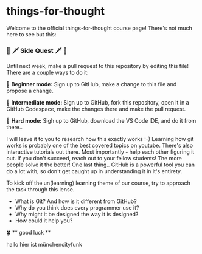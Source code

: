 # things-for-thought

Welcome to the official things-for-thought course page!
There's not much here to see but this:

### 🔮 🗡️ Side Quest 🗡️ 🔮 ### 
Until next week, make a pull request to this repository by editing this file!
There are a couple ways to do it:

🐇 **Beginner mode:** Sign up to GitHub, make a change to this file and propose a change.

🐗 **Intermediate mode:** Sign up to GitHub, fork this repository, open it in a GitHub Codespace, make the changes there and make the pull request.

🦖 **Hard mode:** Sigh up to GitHub, download the VS Code IDE, and do it from there..

I will leave it to you to research how this exactly works :-) Learning how git works is probably one of the best covered topics on youtube. There's also interactive tutorials out there.
Most importantly - help each other figuring it out. If you don't succeed, reach out to your fellow students!
The more people solve it the better! One last thing.. GitHub is a powerful tool you can do a lot with, so don't get caught up in understanding it in it's entirety.

To kick off the un(learning) learning theme of our course, try to approach the task through this lense.
- What is Git? And how is it different from GitHub?
- Why do you think does every programmer use it?
- Why might it be designed the way it is designed?
- How could it help you?

🍀 ** good luck **

hallo hier ist münchencityfunk

